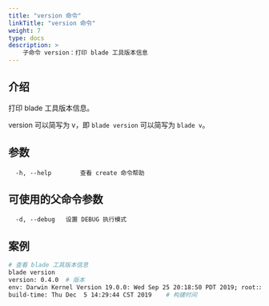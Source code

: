 ```yaml
---
title: "version 命令"
linkTitle: "version 命令"
weight: 7
type: docs
description: > 
    子命令 version：打印 blade 工具版本信息
---
```

## 介绍

打印 blade 工具版本信息。

version 可以简写为 v，即 `blade version` 可以简写为 `blade v`。

## 参数

```text
  -h, --help        查看 create 命令帮助
```

## 可使用的父命令参数

```text
  -d, --debug   设置 DEBUG 执行模式
```

## 案例

```bash
# 查看 blade 工具版本信息
blade version
version: 0.4.0  # 版本
env: Darwin Kernel Version 19.0.0: Wed Sep 25 20:18:50 PDT 2019; root:xnu-6153.11.26~2/RELEASE_X86_64 x86_64    # 环境信息
build-time: Thu Dec  5 14:29:44 CST 2019    # 构建时间
```
